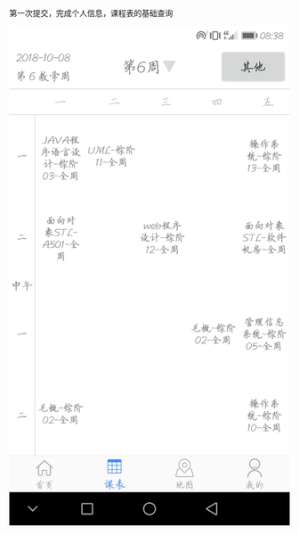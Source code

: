 第一次提交，完成个人信息，课程表的基础查询


![image]( https://github.com/V-yg/CampusHelper/blob/master/image/timetable.jpg)
